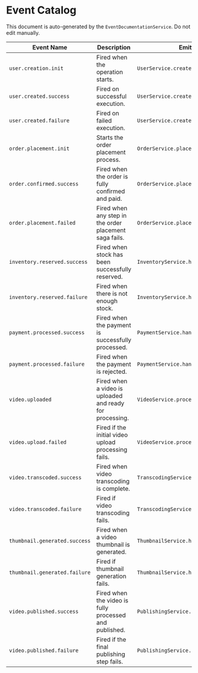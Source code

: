 # Event Catalog

This document is auto-generated by the `EventDocumentationService`. Do not edit manually.

| Event Name | Description | Emitted By | Listened By |
|------------|-------------|------------|-------------|
| `user.creation.init` | Fired when the operation starts. | `UserService.createUser` | N/A |
| `user.created.success` | Fired on successful execution. | `UserService.createUser` | `NotificationService.handleUserCreatedSuccess` |
| `user.created.failure` | Fired on failed execution. | `UserService.createUser` | `NotificationService.handleUserCreatedFailure` |
| `order.placement.init` | Starts the order placement process. | `OrderService.placeOrder` | `InventoryService.handleOrderPlacement` |
| `order.confirmed.success` | Fired when the order is fully confirmed and paid. | `OrderService.placeOrder` | `NotificationService.handleOrderConfirmed` |
| `order.placement.failed` | Fired when any step in the order placement saga fails. | `OrderService.placeOrder` | N/A |
| `inventory.reserved.success` | Fired when stock has been successfully reserved. | `InventoryService.handleOrderPlacement` | `PaymentService.handleInventoryReserved` |
| `inventory.reserved.failure` | Fired when there is not enough stock. | `InventoryService.handleOrderPlacement` | `NotificationService.handleInventoryFailure` |
| `payment.processed.success` | Fired when the payment is successfully processed. | `PaymentService.handleInventoryReserved` | N/A |
| `payment.processed.failure` | Fired when the payment is rejected. | `PaymentService.handleInventoryReserved` | `NotificationService.handlePaymentFailure`<br/>`InventoryService.handlePaymentFailure` |
| `video.uploaded` | Fired when a video is uploaded and ready for processing. | `VideoService.processUploadedVideo` | `TranscodingService.handleVideoUploaded`<br/>`ThumbnailService.handleVideoUploaded` |
| `video.upload.failed` | Fired if the initial video upload processing fails. | `VideoService.processUploadedVideo` | N/A |
| `video.transcoded.success` | Fired when video transcoding is complete. | `TranscodingService.handleVideoUploaded` | `PublishingService.handleTranscodingSuccess`<br/>`PublishingService.publishVideo` |
| `video.transcoded.failure` | Fired if video transcoding fails. | `TranscodingService.handleVideoUploaded` | N/A |
| `thumbnail.generated.success` | Fired when a video thumbnail is generated. | `ThumbnailService.handleVideoUploaded` | `PublishingService.handleThumbnailSuccess`<br/>`PublishingService.publishVideo` |
| `thumbnail.generated.failure` | Fired if thumbnail generation fails. | `ThumbnailService.handleVideoUploaded` | N/A |
| `video.published.success` | Fired when the video is fully processed and published. | `PublishingService.publishVideo` | N/A |
| `video.published.failure` | Fired if the final publishing step fails. | `PublishingService.publishVideo` | N/A |
